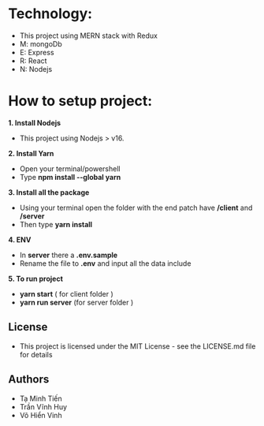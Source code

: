 # Technology:
- This project using MERN stack with Redux
- M: mongoDb
- E: Express
- R: React
- N: Nodejs
# How to setup project:
**1. Install Nodejs**
- This project using Nodejs > v16.

**2. Install Yarn**
- Open your terminal/powershell 
- Type **npm install --global yarn**

**3. Install all the package**
- Using your terminal open the folder with the end patch have **/client** and **/server**
- Then type **yarn install**
    
**4. ENV** 
- In **server** there a **.env.sample**
- Rename the file to **.env** and input all the data include 
    
**5. To run project**
 * **yarn start** ( for client folder )
 * **yarn run server** (for server folder )

## License
- This project is licensed under the MIT License - see the LICENSE.md file for details
## Authors
- Tạ Minh Tiến
- Trần Vĩnh Huy
- Võ Hiển Vinh
